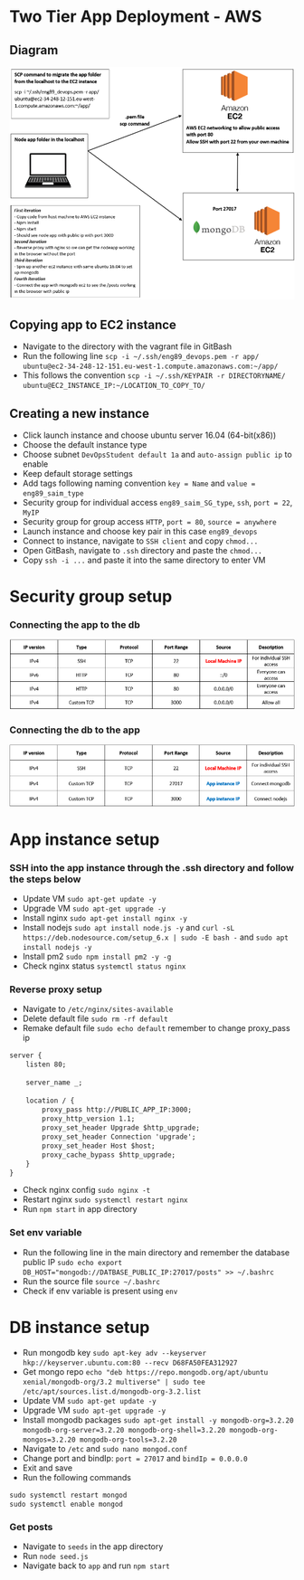 # Two Tier App Deployment - AWS

## Diagram
![img.png](img.png)

## Copying app to EC2 instance
- Navigate to the directory with the vagrant file in GitBash
- Run the following line `scp -i ~/.ssh/eng89_devops.pem -r app/ ubuntu@ec2-34-248-12-151.eu-west-1.compute.amazonaws.com:~/app/`
- This follows the convention `scp -i ~/.ssh/KEYPAIR -r DIRECTORYNAME/ ubuntu@EC2_INSTANCE_IP:~/LOCATION_TO_COPY_TO/`

## Creating a new instance
- Click launch instance and choose ubuntu server 16.04 (64-bit(x86))
- Choose the default instance type
- Choose subnet `DevOpsStudent default 1a` and `auto-assign public ip` to enable
- Keep default storage settings
- Add tags following naming convention `key = Name` and `value = eng89_saim_type`
- Security group for individual access `eng89_saim_SG_type`, `ssh`, `port = 22`, `MyIP` 
- Security group for group access `HTTP`, `port = 80`, `source = anywhere`
- Launch instance and choose key pair in this case `eng89_devops`
- Connect to instance, navigate to `SSH client` and copy `chmod...`
- Open GitBash, navigate to `.ssh` directory and paste the `chmod...`
- Copy `ssh -i ...` and paste it into the same directory to enter VM 

# Security group setup
### Connecting the app to the db
![img_1.png](img_1.png)
### Connecting the db to the app
![img_2.png](img_2.png)
# App instance setup
### SSH into the app instance through the .ssh directory and follow the steps below
- Update VM `sudo apt-get update -y`
- Upgrade VM `sudo apt-get upgrade -y`
- Install nginx `sudo apt-get install nginx -y`
- Install nodejs `sudo apt install node.js -y` and `curl -sL https://deb.nodesource.com/setup_6.x | sudo -E bash -` and `sudo apt install nodejs -y`
- Install pm2 `sudo npm install pm2 -y -g`
- Check nginx status `systemctl status nginx`
### Reverse proxy setup
- Navigate to `/etc/nginx/sites-available`
- Delete default file `sudo rm -rf default`
- Remake default file `sudo echo default` remember to change proxy_pass ip
```
server {
    listen 80;

    server_name _;

    location / {
        proxy_pass http://PUBLIC_APP_IP:3000;
        proxy_http_version 1.1;
        proxy_set_header Upgrade $http_upgrade;
        proxy_set_header Connection 'upgrade';
        proxy_set_header Host $host;
        proxy_cache_bypass $http_upgrade;
    }
}
```
- Check nginx config `sudo nginx -t`
- Restart nginx `sudo systemctl restart nginx`
- Run `npm start` in app directory
### Set env variable
- Run the following line in the main directory and remember the database public IP `sudo echo export DB_HOST="mongodb://DATBASE_PUBLIC_IP:27017/posts" >> ~/.bashrc`
- Run the source file `source ~/.bashrc`
- Check if env variable is present using `env`
# DB instance setup
- Run mongodb key `sudo apt-key adv --keyserver hkp://keyserver.ubuntu.com:80 --recv D68FA50FEA312927`
- Get mongo repo `echo "deb https://repo.mongodb.org/apt/ubuntu xenial/mongodb-org/3.2 multiverse" | sudo tee /etc/apt/sources.list.d/mongodb-org-3.2.list`
- Update VM `sudo apt-get update -y`
- Upgrade VM `sudo apt-get upgrade -y`
- Install mongodb packages `sudo apt-get install -y mongodb-org=3.2.20 mongodb-org-server=3.2.20 mongodb-org-shell=3.2.20 mongodb-org-mongos=3.2.20 mongodb-org-tools=3.2.20`
- Navigate to `/etc` and `sudo nano mongod.conf`
- Change port and bindIp: `port = 27017` and `bindIp = 0.0.0.0`
- Exit and save 
- Run the following commands
```
sudo systemctl restart mongod
sudo systemctl enable mongod
```
### Get posts
- Navigate to `seeds` in the app directory
- Run `node seed.js`
- Navigate back to `app` and run `npm start`